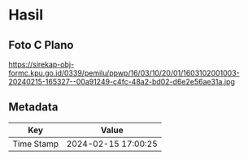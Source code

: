 # Hasil

## Foto C Plano

https://sirekap-obj-formc.kpu.go.id/0339/pemilu/ppwp/16/03/10/20/01/1603102001003-20240215-165327--00a91249-c4fc-48a2-bd02-d6e2e56ae31a.jpg


## Metadata

| Key        | Value               |
| ---------- | ------------------- |
| Time Stamp | 2024-02-15 17:00:25 |




